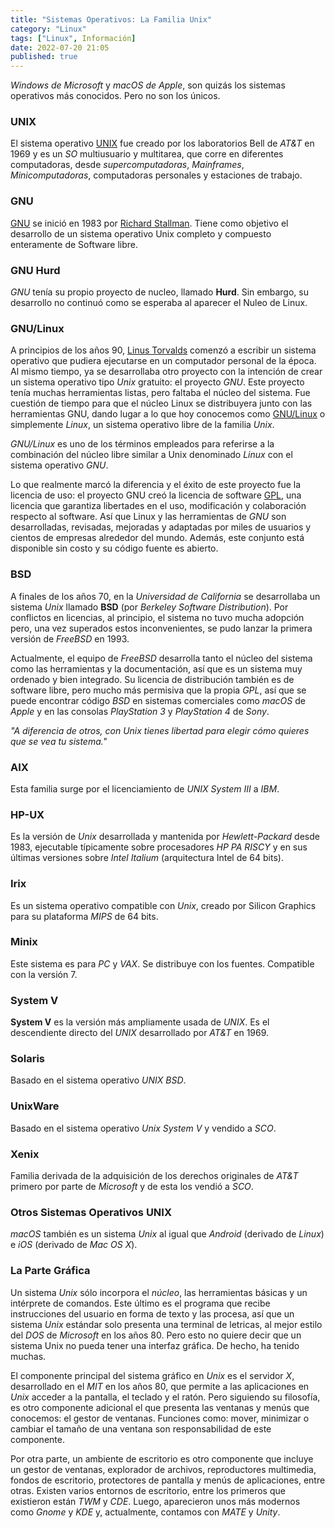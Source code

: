 ```yaml
---
title: "Sistemas Operativos: La Familia Unix"
category: "Linux"
tags: ["Linux", Información]
date: 2022-07-20 21:05
published: true
---
```


*Windows de Microsoft* y *macOS de Apple*, son quizás los sistemas operativos más conocidos. Pero no son los únicos.

### UNIX

El sistema operativo <a href="Que-es-Unix">UNIX</a> fue creado por los laboratorios Bell de *AT&T* en 1969 y es un *SO* multiusuario y multitarea, que corre en diferentes computadoras, desde *supercomputadoras*, *Mainframes*, *Minicomputadoras*, computadoras personales y estaciones de trabajo.

### GNU

<a href="Que-es-GNU">GNU</a> se inició en 1983 por <a href="/software libre/Quien-es-Richard-Stallman">Richard Stallman</a>. Tiene como objetivo el desarrollo de un sistema operativo Unix completo y compuesto enteramente de Software libre.

### GNU Hurd

*GNU* tenía su propio proyecto de nucleo, llamado **Hurd**. Sin embargo, su desarrollo no continuó como se esperaba al aparecer el Nuleo de Linux.

### GNU/Linux

A principios de los años 90, <a href="Quien-es-Linus-Torvalds">Linus Torvalds</a> comenzó a escribir un sistema operativo que pudiera ejecutarse en un computador personal de la época. Al mismo tiempo, ya se desarrollaba otro proyecto con la intención de crear un sistema operativo tipo *Unix* gratuito: el proyecto *GNU*. Este proyecto tenía muchas herramientas listas, pero faltaba el núcleo del sistema. Fue cuestión de tiempo para que el núcleo Linux se distribuyera junto con las herramientas GNU, dando lugar a lo que hoy conocemos como <a href="Quien-es-GNU-Linux">GNU/Linux</a> o simplemente *Linux*, un sistema operativo libre de la familia *Unix*.

*GNU/Linux* es uno de los términos empleados para referirse a la combinación del núcleo libre similar a Unix denominado *Linux* con el sistema operativo *GNU*.

Lo que realmente marcó la diferencia y el éxito de este proyecto fue la licencia de uso: el proyecto GNU creó la licencia de software <a href="/software libre/Tipos-de-Licencias-de-Software-Libre#GNU LGPL">GPL</a>, una licencia que garantiza libertades en el uso, modificación y colaboración respecto al software. Así que Linux y las herramientas de *GNU* son desarrolladas, revisadas, mejoradas y adaptadas por miles de usuarios y cientos de empresas alrededor del mundo. Además, este conjunto está disponible sin costo y su código fuente es abierto.

### BSD

A finales de los años 70, en la *Universidad de California* se desarrollaba un sistema *Unix* llamado **BSD** (por *Berkeley Software Distribution*). Por conflictos en licencias, al principio, el sistema no tuvo mucha adopción pero, una vez superados estos inconvenientes, se pudo lanzar la primera versión de *FreeBSD* en 1993.

Actualmente, el equipo de *FreeBSD* desarrolla tanto el núcleo del sistema como las herramientas y la documentación, así que es un sistema muy ordenado y bien integrado. Su licencia de distribución también es de software libre, pero mucho más permisiva que la propia *GPL*, así que se puede encontrar código *BSD* en sistemas comerciales como *macOS* de *Apple* y en las consolas *PlayStation 3* y *PlayStation 4* de *Sony*.

*"A diferencia de otros, con Unix tienes libertad para elegir cómo quieres que se vea tu sistema."*

### AIX

Esta familia surge por el licenciamiento de *UNIX System III* a *IBM*.

### HP-UX

Es la versión de *Unix* desarrollada y mantenida por *Hewlett-Packard* desde 1983, ejecutable típicamente sobre procesadores *HP PA RISCY* y en sus últimas versiones sobre *Intel Italium* (arquitectura Intel de 64 bits).

### Irix

Es un sistema operativo compatible con *Unix*, creado por Silicon Graphics para su plataforma *MIPS* de 64 bits.

### Minix

Este sistema es para *PC* y *VAX*. Se distribuye con los fuentes. Compatible con la versión 7.

### System V

**System V** es la versión más ampliamente usada de *UNIX*. Es el descendiente directo del *UNIX* desarrollado por *AT&T* en 1969.

### Solaris

Basado en el sistema operativo *UNIX BSD*.

### UnixWare

Basado en el sistema operativo *Unix System V* y vendido a *SCO*.

### Xenix

Familia derivada de la adquisición de los derechos originales de *AT&T* primero por parte de *Microsoft* y de esta los vendió a *SCO*.

### Otros Sistemas Operativos UNIX

*macOS* también es un sistema *Unix* al igual que *Android* (derivado de *Linux*) e *iOS* (derivado de *Mac OS X*).

### La Parte Gráfica

Un sistema *Unix* sólo incorpora el *núcleo*, las herramientas básicas y un intérprete de comandos. Este último es el programa que recibe instrucciones del usuario en forma de texto y las procesa, así que un sistema *Unix* estándar solo presenta una terminal de letricas, al mejor estilo del *DOS* de *Microsoft* en los años 80. Pero esto no quiere decir que un sistema Unix no pueda tener una interfaz gráfica. De hecho, ha tenido muchas.

El componente principal del sistema gráfico en *Unix* es el servidor *X*, desarrollado en el *MIT* en los años 80, que permite a las aplicaciones en *Unix* acceder a la pantalla, el teclado y el ratón. Pero siguiendo su filosofía, es otro componente adicional el que presenta las ventanas y menús que conocemos: el gestor de ventanas. Funciones como: mover, minimizar o cambiar el tamaño de una ventana son responsabilidad de este componente.

Por otra parte, un ambiente de escritorio es otro componente que incluye un gestor de ventanas, explorador de archivos, reproductores multimedia, fondos de escritorio, protectores de pantalla y menús de aplicaciones, entre otras.
Existen varios entornos de escritorio, entre los primeros que existieron están *TWM* y *CDE*. Luego, aparecieron unos más modernos como *Gnome* y *KDE* y, actualmente, contamos con *MATE* y *Unity*.